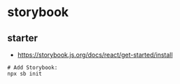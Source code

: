 # storybook
## starter
* https://storybook.js.org/docs/react/get-started/install
```shell
# Add Storybook:
npx sb init
```